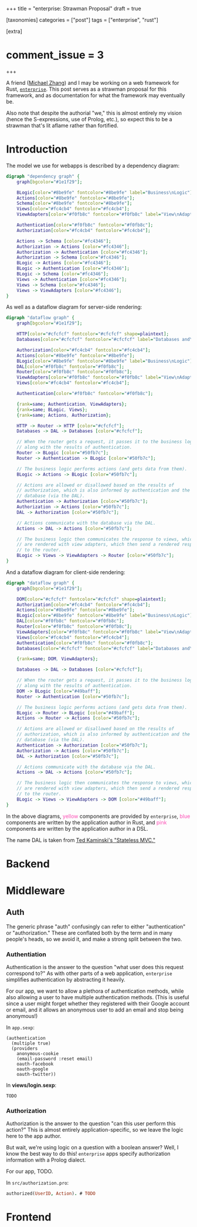 +++
title = "enterprise: Strawman Proposal"
draft = true

[taxonomies]
categories = ["post"]
tags = ["enterprise", "rust"]

[extra]
# comment_issue = 3
+++

A friend ([Michael Zhang](https://iptq.io/)) and I may be working on a web framework for Rust, [`enterprise`](https://crates.io/crates/enterprise). This post serves as a strawman proposal for this framework, and as documentation for what the framework may eventually be.

Also note that despite the authorial "we," this is almost entirely my vision (hence the S-expressions, use of Prolog, etc.), so expect this to be a strawman that's lit aflame rather than fortified.

Introduction
============

The model we use for webapps is described by a dependency diagram:

```dot
digraph "dependency graph" {
	graph[bgcolor="#1e1f29"];

	BLogic[color="#8be9fe" fontcolor="#8be9fe" label="Business\nLogic"];
	Actions[color="#8be9fe" fontcolor="#8be9fe"];
	Schema[color="#8be9fe" fontcolor="#8be9fe"];
	Views[color="#fc4cb4" fontcolor="#fc4cb4"];
	ViewAdapters[color="#f0fb8c" fontcolor="#f0fb8c" label="View\nAdapters"];

	Authentication[color="#f0fb8c" fontcolor="#f0fb8c"];
	Authorization[color="#fc4cb4" fontcolor="#fc4cb4"];

	Actions -> Schema [color="#fc4346"];
	Authorization -> Actions [color="#fc4346"];
	Authorization -> Authentication [color="#fc4346"];
	Authorization -> Schema [color="#fc4346"];
	BLogic -> Actions [color="#fc4346"];
	BLogic -> Authentication [color="#fc4346"];
	BLogic -> Schema [color="#fc4346"];
	Views -> Authentication [color="#fc4346"];
	Views -> Schema [color="#fc4346"];
	Views -> ViewAdapters [color="#fc4346"];
}
```

As well as a dataflow diagram for server-side rendering:

```dot
digraph "dataflow graph" {
	graph[bgcolor="#1e1f29"];

	HTTP[color="#cfcfcf" fontcolor="#cfcfcf" shape=plaintext];
	Databases[color="#cfcfcf" fontcolor="#cfcfcf" label="Databases and\nExternal Services" shape=plaintext];

	Authorization[color="#fc4cb4" fontcolor="#fc4cb4"];
	Actions[color="#8be9fe" fontcolor="#8be9fe"];
	BLogic[color="#8be9fe" fontcolor="#8be9fe" label="Business\nLogic"];
	DAL[color="#f0fb8c" fontcolor="#f0fb8c"];
	Router[color="#f0fb8c" fontcolor="#f0fb8c"];
	ViewAdapters[color="#f0fb8c" fontcolor="#f0fb8c" label="View\nAdapters"];
	Views[color="#fc4cb4" fontcolor="#fc4cb4"];

	Authentication[color="#f0fb8c" fontcolor="#f0fb8c"];

	{rank=same; Authentication, ViewAdapters};
	{rank=same; BLogic, Views};
	{rank=same; Actions, Authorization};

	HTTP -> Router -> HTTP [color="#cfcfcf"];
	Databases -> DAL -> Databases [color="#cfcfcf"];

	// When the router gets a request, it passes it to the business logic,
	// along with the results of authentication.
	Router -> BLogic [color="#50fb7c"];
	Router -> Authentication -> BLogic [color="#50fb7c"];

	// The business logic performs actions (and gets data from them).
	BLogic -> Actions -> BLogic [color="#50fb7c"];

	// Actions are allowed or disallowed based on the results of
	// authorization, which is also informed by authentication and the
	// database (via the DAL).
	Authentication -> Authorization [color="#50fb7c"];
	Authorization -> Actions [color="#50fb7c"];
	DAL -> Authorization [color="#50fb7c"];

	// Actions communicate with the database via the DAL.
	Actions -> DAL -> Actions [color="#50fb7c"];

	// The business logic then communicates the response to views, which
	// are rendered with view adapters, which then send a rendered response
	// to the router.
	BLogic -> Views -> ViewAdapters -> Router [color="#50fb7c"];
}
```

And a dataflow diagram for client-side rendering:

```dot
digraph "dataflow graph" {
	graph[bgcolor="#1e1f29"];

	DOM[color="#cfcfcf" fontcolor="#cfcfcf" shape=plaintext];
	Authorization[color="#fc4cb4" fontcolor="#fc4cb4"];
	Actions[color="#8be9fe" fontcolor="#8be9fe"];
	BLogic[color="#8be9fe" fontcolor="#8be9fe" label="Business\nLogic"];
	DAL[color="#f0fb8c" fontcolor="#f0fb8c"];
	Router[color="#f0fb8c" fontcolor="#f0fb8c"];
	ViewAdapters[color="#f0fb8c" fontcolor="#f0fb8c" label="View\nAdapters"];
	Views[color="#fc4cb4" fontcolor="#fc4cb4"];
	Authentication[color="#f0fb8c" fontcolor="#f0fb8c"];
	Databases[color="#cfcfcf" fontcolor="#cfcfcf" label="Databases and\nExternal Services" shape=plaintext];

	{rank=same; DOM, ViewAdapters};

	Databases -> DAL -> Databases [color="#cfcfcf"];

	// When the router gets a request, it passes it to the business logic,
	// along with the results of authentication.
	DOM -> BLogic [color="#49baff"];
	Router -> Authentication [color="#50fb7c"];

	// The business logic performs actions (and gets data from them).
	BLogic -> Router -> BLogic [color="#49baff"];
	Actions -> Router -> Actions [color="#50fb7c"];

	// Actions are allowed or disallowed based on the results of
	// authorization, which is also informed by authentication and the
	// database (via the DAL).
	Authentication -> Authorization [color="#50fb7c"];
	Authorization -> Actions [color="#50fb7c"];
	DAL -> Authorization [color="#50fb7c"];

	// Actions communicate with the database via the DAL.
	Actions -> DAL -> Actions [color="#50fb7c"];

	// The business logic then communicates the response to views, which
	// are rendered with view adapters, which then send a rendered response
	// to the router.
	BLogic -> Views -> ViewAdapters -> DOM [color="#49baff"];
}
```

In the above diagrams, <span style="color: #fc4cb4">yellow</span> components are provided by `enterprise`, <span style="color: #fc4cb4">blue</span> components are written by the application author in Rust, and <span style="color: #fc4cb4">pink</span> components are written by the application author in a DSL.

The name DAL is taken from [Ted Kaminski's "Stateless MVC."](https://www.tedinski.com/2018/09/11/stateless-mvc.html)

Backend
=======

Middleware
==========

Auth
----

The generic phrase "auth" confusingly can refer to either "authentication" or "authorization." These are conflated both by the term and in many people's heads, so we avoid it, and make a strong split between the two.

### Authentiation

Authentication is the answer to the question "what user does this request correspond to?" As with other parts of a web application, `enterprise` simplifies authentication by abstracting it heavily.

For our app, we want to allow a plethora of authentication methods, while also allowing a user to have multiple authentication methods. (This is useful since a user might forget whether they registered with their Google account or email, and it allows an anonymous user to add an email and stop being anonymous!)

In `app.sexp`:

```
(authentication
  (multiple true)
  (providers
    anonymous-cookie
    (email-password :reset email)
    oauth-facebook
    oauth-google
    oauth-twitter))
```

In **views/login.sexp**:

```
TODO
```

### Authorization

Authorization is the answer to the question "can this user perform this action?" This is almost entirely application-specific, so we leave the logic here to the app author.

But wait, we're using logic on a question with a boolean answer? Well, I know the best way to do this! `enterprise` apps specify authorization information with a Prolog dialect.

For our app, TODO.

In `src/authorization.pro`:

```pro
authorized(UserID, Action). # TODO
```

Frontend
========
